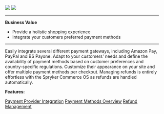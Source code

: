 <div class='feature-text'>
    <div class='feature-images'>
    <img class="light-mode" src="https://spryker.s3.eu-central-1.amazonaws.com/docs/Document+360/Capabilities+icons/light/payment.svg"/>
    <img class="dark-mode" src="https://spryker.s3.eu-central-1.amazonaws.com/docs/Document+360/Capabilities+icons/dark/payment.svg"/>
    </div>
    <div class="feature-text-wrap">

***
**Business Value**
* Provide a holistic shopping experience
* Integrate your customers preferred payment methods
***
        
Easily integrate several different payment gateways, including Amazon Pay, PayPal and BS Payone. Adapt to your customers' needs and define the availability of payment methods based on customer preferences and country-specific regulations. Customize their appearance on your site and offer multiple payment methods per checkout. Managing refunds is entirely effortless with the Spryker Commerce OS as refunds are handled automatically.
  </div>
</div>

**Features:**
<div>
<a class="feature-link" href="https://documentation.spryker.com/docs/payment-provider-integration">Payment Provider Integration</a>
<a class="feature-link" href="https://documentation.spryker.com/docs/payment-methods-overview">Payment Methods Overview</a>
<a class="feature-link" href="https://documentation.spryker.com/docs/refund-management">Refund Management</a>
</div>